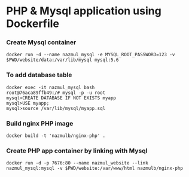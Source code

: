 # PHP & Mysql application using Dockerfile

### Create Mysql container

```
docker run -d --name nazmul_mysql -e MYSQL_ROOT_PASSWORD=123 -v $PWD/website/data:/var/lib/mysql mysql:5.6
```

### To add database table

```
docker exec -it nazmul_mysql bash
root@76aca89ffb49:/# mysql -p -u root
mysql>CREATE DATABASE IF NOT EXISTS myapp
mysql>USE myapp;
mysql>source /var/lib/mysql/myapp.sql
```

### Build nginx PHP image

```
docker build -t 'nazmulb/nginx-php' .
```

### Create PHP app container by linking with Mysql

```
docker run -d -p 7676:80 --name nazmul_website --link nazmul_mysql:mysql -v $PWD/website:/var/www/html nazmulb/nginx-php
```
